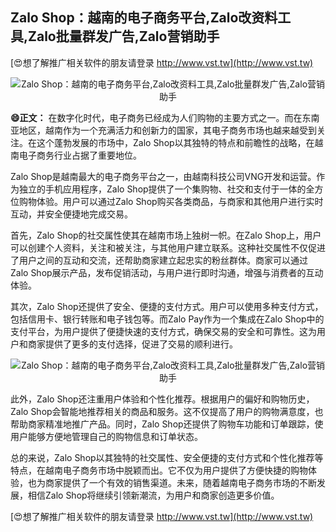 ## **Zalo Shop：越南的电子商务平台,Zalo改资料工具,Zalo批量群发广告,Zalo营销助手**

[😍想了解推广相关软件的朋友请登录 http://www.vst.tw](http://www.vst.tw)

 <center><img src="https://vst.tw/MP4/tuiguang/png/4.png" alt="Zalo Shop：越南的电子商务平台,Zalo改资料工具,Zalo批量群发广告,Zalo营销助手"></center>

**😄正文：**
在数字化时代，电子商务已经成为人们购物的主要方式之一。而在东南亚地区，越南作为一个充满活力和创新力的国家，其电子商务市场也越来越受到关注。在这个蓬勃发展的市场中，Zalo Shop以其独特的特点和前瞻性的战略，在越南电子商务行业占据了重要地位。

Zalo Shop是越南最大的电子商务平台之一，由越南科技公司VNG开发和运营。作为独立的手机应用程序，Zalo Shop提供了一个集购物、社交和支付于一体的全方位购物体验。用户可以通过Zalo Shop购买各类商品，与商家和其他用户进行实时互动，并安全便捷地完成交易。

首先，Zalo Shop的社交属性使其在越南市场上独树一帜。在Zalo Shop上，用户可以创建个人资料，关注和被关注，与其他用户建立联系。这种社交属性不仅促进了用户之间的互动和交流，还帮助商家建立起忠实的粉丝群体。商家可以通过Zalo Shop展示产品，发布促销活动，与用户进行即时沟通，增强与消费者的互动体验。

其次，Zalo Shop还提供了安全、便捷的支付方式。用户可以使用多种支付方式，包括信用卡、银行转账和电子钱包等。而Zalo Pay作为一个集成在Zalo Shop中的支付平台，为用户提供了便捷快速的支付方式，确保交易的安全和可靠性。这为用户和商家提供了更多的支付选择，促进了交易的顺利进行。

 <center><img src="https://vst.tw/MP4/tuiguang/png/3.png" alt="Zalo Shop：越南的电子商务平台,Zalo改资料工具,Zalo批量群发广告,Zalo营销助手"></center>

此外，Zalo Shop还注重用户体验和个性化推荐。根据用户的偏好和购物历史，Zalo Shop会智能地推荐相关的商品和服务。这不仅提高了用户的购物满意度，也帮助商家精准地推广产品。同时，Zalo Shop还提供了购物车功能和订单跟踪，使用户能够方便地管理自己的购物信息和订单状态。

总的来说，Zalo Shop以其独特的社交属性、安全便捷的支付方式和个性化推荐等特点，在越南电子商务市场中脱颖而出。它不仅为用户提供了方便快捷的购物体验，也为商家提供了一个有效的销售渠道。未来，随着越南电子商务市场的不断发展，相信Zalo Shop将继续引领新潮流，为用户和商家创造更多价值。

[😍想了解推广相关软件的朋友请登录 http://www.vst.tw](http://www.vst.tw)



